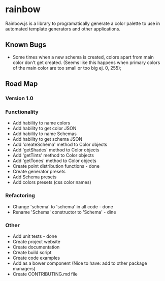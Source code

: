 # rainbow
Rainbow.js is a library to programatically generate a color palette to use in automated template generators and other applications.
## Known Bugs
* Some times when a new schema is created, colors apart from main color don't get created.
(Seems like this happens when primary colors of the main color are too small or too big ej. 0, 255);

## Road Map

### Version 1.0

### Functionality
* Add hability to name colors
* Add hability to get color JSON
* Add hability to name Schemas
* Add hability to get schema JSON
* Add 'createSchema' method to Color objects
* Add 'getShades' method to Color objects
* Add 'getTints' method to Color objects
* Add 'getTones' method to Color objects
* Create point distribution functions - done
* Create generator presets
* Add Schema presets
* Add colors presets (css color names)

### Refactoring
* Change 'schema' to 'schema' in all code - done
* Rename 'Schema' constructor to 'Schema' - dine

### Other
* Add unit tests - done
* Create project website
* Create documentation
* Create build script
* Create code examples
* Add as a bower component (Nice to have: add to other package managers)
* Create CONTRIBUTING.md file
